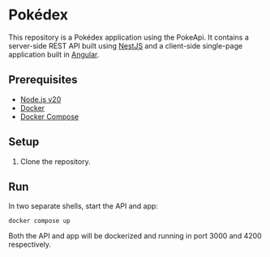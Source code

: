 # Pokédex

This repository is a Pokédex application using the PokeApi. It contains a server-side
REST API built using [NestJS](https://nestjs.com) and a client-side single-page
application built in [Angular](https://angular.dev).

## Prerequisites
* [Node.js v20](https://nodejs.org/en)
* [Docker](https://docs.docker.com/get-docker/)
* [Docker Compose](https://docs.docker.com/compose/install/)

## Setup
1. Clone the repository.
## Run
In two separate shells, start the API and app:
```shell
docker compose up
```
Both the API and app will be dockerized and running in port 3000 and 4200 respectively.
